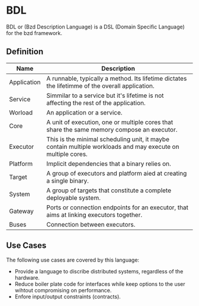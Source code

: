 # BDL

BDL or (Bzd Description Language) is a DSL (Domain Specific Language) for the bzd framework.

## Definition

| Name | Description |
| ----------- | ----------- |
| Application | A runnable, typically a method. Its lifetime dictates the lifetimme of the overall application. |
| Service | Simmilar to a service but it's lifetime is not affecting the rest of the application. |
| Worload | An application or a service. |
| Core | A unit of execution, one or multiple cores that share the same memory compose an executor. |
| Executor | This is the minimal scheduling unit, it maybe contain multiple workloads and may execute on multiple cores. |
| Platform | Implicit dependencies that a binary relies on. |
| Target | A group of executors and platform aied at creating a single binary. |
| System | A group of targets that constitute a complete deployable system. |
| Gateway | Ports or connection endpoints for an executor, that aims at linking executors together. |
| Buses | Connection between executors. |

## Use Cases

The following use cases are covered by this language:

- Provide a language to discribe distributed systems, regardless of the hardware.
- Reduce boiler plate code for interfaces while keep options to the user wihtout compromising on performance. 
- Enfore input/output constraints (contracts).
